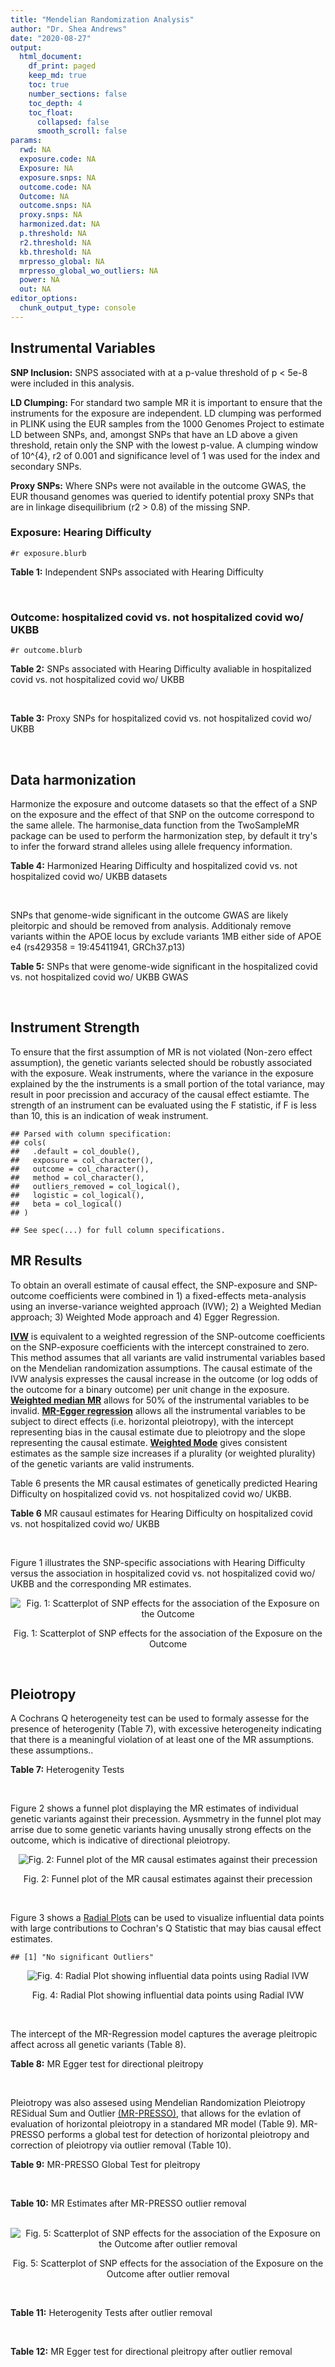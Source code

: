 ```yaml
---
title: "Mendelian Randomization Analysis"
author: "Dr. Shea Andrews"
date: "2020-08-27"
output:
  html_document:
    df_print: paged
    keep_md: true
    toc: true
    number_sections: false
    toc_depth: 4
    toc_float:
      collapsed: false
      smooth_scroll: false
params:
  rwd: NA
  exposure.code: NA
  Exposure: NA
  exposure.snps: NA
  outcome.code: NA
  Outcome: NA
  outcome.snps: NA
  proxy.snps: NA
  harmonized.dat: NA
  p.threshold: NA
  r2.threshold: NA
  kb.threshold: NA
  mrpresso_global: NA
  mrpresso_global_wo_outliers: NA
  power: NA
  out: NA
editor_options:
  chunk_output_type: console
---
```







## Instrumental Variables
**SNP Inclusion:** SNPS associated with at a p-value threshold of p < 5e-8 were included in this analysis.
<br>

**LD Clumping:** For standard two sample MR it is important to ensure that the instruments for the exposure are independent. LD clumping was performed in PLINK using the EUR samples from the 1000 Genomes Project to estimate LD between SNPs, and, amongst SNPs that have an LD above a given threshold, retain only the SNP with the lowest p-value. A clumping window of 10^{4}, r2 of 0.001 and significance level of 1 was used for the index and secondary SNPs.
<br>

**Proxy SNPs:** Where SNPs were not available in the outcome GWAS, the EUR thousand genomes was queried to identify potential proxy SNPs that are in linkage disequilibrium (r2 > 0.8) of the missing SNP.
<br>

### Exposure: Hearing Difficulty
`#r exposure.blurb`
<br>

**Table 1:** Independent SNPs associated with Hearing Difficulty
<div data-pagedtable="false">
  <script data-pagedtable-source type="application/json">
{"columns":[{"label":["SNP"],"name":[1],"type":["chr"],"align":["left"]},{"label":["CHROM"],"name":[2],"type":["dbl"],"align":["right"]},{"label":["POS"],"name":[3],"type":["dbl"],"align":["right"]},{"label":["REF"],"name":[4],"type":["chr"],"align":["left"]},{"label":["ALT"],"name":[5],"type":["chr"],"align":["left"]},{"label":["AF"],"name":[6],"type":["dbl"],"align":["right"]},{"label":["BETA"],"name":[7],"type":["dbl"],"align":["right"]},{"label":["SE"],"name":[8],"type":["dbl"],"align":["right"]},{"label":["Z"],"name":[9],"type":["dbl"],"align":["right"]},{"label":["P"],"name":[10],"type":["dbl"],"align":["right"]},{"label":["N"],"name":[11],"type":["dbl"],"align":["right"]},{"label":["TRAIT"],"name":[12],"type":["chr"],"align":["left"]}],"data":[{"1":"rs12027345","2":"1","3":"46239991","4":"G","5":"A","6":"0.432915","7":"-0.00785785","8":"0.00133184","9":"-5.90000","10":"3.6e-09","11":"250389","12":"Hearing_Difficulty"},{"1":"rs7525101","2":"1","3":"165109131","4":"C","5":"T","6":"0.440725","7":"0.00752096","8":"0.00132707","9":"5.66734","10":"1.5e-08","11":"250389","12":"Hearing_Difficulty"},{"1":"rs10927035","2":"1","3":"243703982","4":"C","5":"T","6":"0.649233","7":"0.00754234","8":"0.00138251","9":"5.45554","10":"4.9e-08","11":"250389","12":"Hearing_Difficulty"},{"1":"rs62188635","2":"2","3":"208082510","4":"C","5":"T","6":"0.545031","7":"-0.00827833","8":"0.00132906","9":"-6.22871","10":"4.7e-10","11":"250389","12":"Hearing_Difficulty"},{"1":"rs13093972","2":"3","3":"114987255","4":"A","5":"G","6":"0.448377","7":"0.00775587","8":"0.00133038","9":"5.82982","10":"5.5e-09","11":"250389","12":"Hearing_Difficulty"},{"1":"rs55853808","2":"3","3":"182053946","4":"A","5":"G","6":"0.162990","7":"0.01187470","8":"0.00180540","9":"6.57732","10":"4.8e-11","11":"250389","12":"Hearing_Difficulty"},{"1":"rs35414371","2":"4","3":"17530692","4":"T","5":"A","6":"0.132722","7":"0.01310280","8":"0.00194526","9":"6.73576","10":"1.6e-11","11":"250389","12":"Hearing_Difficulty"},{"1":"rs10475169","2":"5","3":"2555514","4":"A","5":"C","6":"0.117756","7":"0.01173770","8":"0.00204412","9":"5.74218","10":"9.3e-09","11":"250389","12":"Hearing_Difficulty"},{"1":"rs6453022","2":"5","3":"73076511","4":"C","5":"A","6":"0.500946","7":"0.01262160","8":"0.00132561","9":"9.52135","10":"1.7e-21","11":"250389","12":"Hearing_Difficulty"},{"1":"rs306574","2":"5","3":"94049523","4":"A","5":"G","6":"0.488764","7":"-0.00793561","8":"0.00131904","9":"-6.01620","10":"1.8e-09","11":"250389","12":"Hearing_Difficulty"},{"1":"rs1928176","2":"6","3":"21968899","4":"A","5":"G","6":"0.482818","7":"0.00749378","8":"0.00133347","9":"5.61976","10":"1.9e-08","11":"250389","12":"Hearing_Difficulty"},{"1":"rs13204736","2":"6","3":"32582603","4":"G","5":"A","6":"0.348495","7":"0.01146660","8":"0.00142649","9":"8.03833","10":"9.1e-16","11":"250389","12":"Hearing_Difficulty"},{"1":"rs62646255","2":"6","3":"43262303","4":"T","5":"C","6":"0.391260","7":"-0.01270780","8":"0.00135504","9":"-9.37817","10":"6.7e-21","11":"250389","12":"Hearing_Difficulty"},{"1":"rs217287","2":"6","3":"84407466","4":"C","5":"T","6":"0.440322","7":"0.00784960","8":"0.00133602","9":"5.87536","10":"4.2e-09","11":"250389","12":"Hearing_Difficulty"},{"1":"rs9493627","2":"6","3":"133789728","4":"G","5":"A","6":"0.320275","7":"0.01043660","8":"0.00141112","9":"7.39597","10":"1.4e-13","11":"250389","12":"Hearing_Difficulty"},{"1":"rs2236401","2":"6","3":"158504981","4":"C","5":"T","6":"0.514779","7":"0.00808004","8":"0.00132024","9":"6.12013","10":"9.3e-10","11":"250389","12":"Hearing_Difficulty"},{"1":"rs4947828","2":"7","3":"50805115","4":"T","5":"G","6":"0.769429","7":"0.00955408","8":"0.00156472","9":"6.10594","10":"1.0e-09","11":"250389","12":"Hearing_Difficulty"},{"1":"rs9691831","2":"7","3":"138498348","4":"A","5":"G","6":"0.584558","7":"0.00740690","8":"0.00133806","9":"5.53555","10":"3.1e-08","11":"250389","12":"Hearing_Difficulty"},{"1":"rs3890736","2":"8","3":"21532239","4":"G","5":"A","6":"0.373324","7":"0.00765762","8":"0.00136882","9":"5.59432","10":"2.2e-08","11":"250389","12":"Hearing_Difficulty"},{"1":"rs76837345","2":"8","3":"82668818","4":"A","5":"G","6":"0.069355","7":"0.01460190","8":"0.00259963","9":"5.61691","10":"1.9e-08","11":"250389","12":"Hearing_Difficulty"},{"1":"rs1962104","2":"8","3":"141635329","4":"T","5":"C","6":"0.558034","7":"0.00889466","8":"0.00133827","9":"6.64639","10":"3.0e-11","11":"250389","12":"Hearing_Difficulty"},{"1":"rs4948502","2":"10","3":"63839417","4":"T","5":"C","6":"0.426934","7":"-0.00805794","8":"0.00133835","9":"-6.02080","10":"1.7e-09","11":"250389","12":"Hearing_Difficulty"},{"1":"rs2270550","2":"10","3":"75874192","4":"T","5":"C","6":"0.547333","7":"0.00852536","8":"0.00136055","9":"6.26611","10":"3.7e-10","11":"250389","12":"Hearing_Difficulty"},{"1":"rs11596052","2":"10","3":"80520313","4":"T","5":"C","6":"0.219355","7":"-0.00900108","8":"0.00161979","9":"-5.55694","10":"2.7e-08","11":"250389","12":"Hearing_Difficulty"},{"1":"rs1097215","2":"10","3":"94787804","4":"G","5":"A","6":"0.474064","7":"-0.00798345","8":"0.00132256","9":"-6.03636","10":"1.6e-09","11":"250389","12":"Hearing_Difficulty"},{"1":"rs10901863","2":"10","3":"126812270","4":"C","5":"T","6":"0.268469","7":"0.01207640","8":"0.00153378","9":"7.87362","10":"3.4e-15","11":"250389","12":"Hearing_Difficulty"},{"1":"rs55635402","2":"11","3":"8056913","4":"A","5":"G","6":"0.194930","7":"-0.01052120","8":"0.00166935","9":"-6.30257","10":"2.9e-10","11":"250389","12":"Hearing_Difficulty"},{"1":"rs141403654","2":"11","3":"47715487","4":"A","5":"T","6":"0.015434","7":"0.03134020","8":"0.00568478","9":"5.51300","10":"3.5e-08","11":"250389","12":"Hearing_Difficulty"},{"1":"rs7951935","2":"11","3":"89030399","4":"G","5":"T","6":"0.379826","7":"0.01135240","8":"0.00136208","9":"8.33461","10":"7.8e-17","11":"250389","12":"Hearing_Difficulty"},{"1":"rs67307131","2":"11","3":"118480223","4":"T","5":"C","6":"0.346657","7":"0.00913602","8":"0.00139364","9":"6.55551","10":"5.5e-11","11":"250389","12":"Hearing_Difficulty"},{"1":"rs12552","2":"13","3":"53625781","4":"A","5":"G","6":"0.561874","7":"-0.00728153","8":"0.00133440","9":"-5.45678","10":"4.8e-08","11":"250389","12":"Hearing_Difficulty"},{"1":"rs9517282","2":"13","3":"99059183","4":"C","5":"A","6":"0.548995","7":"-0.00778367","8":"0.00133726","9":"-5.82061","10":"5.9e-09","11":"250389","12":"Hearing_Difficulty"},{"1":"rs1566129","2":"14","3":"52514912","4":"T","5":"C","6":"0.586284","7":"-0.00906457","8":"0.00134065","9":"-6.76132","10":"1.4e-11","11":"250389","12":"Hearing_Difficulty"},{"1":"rs62015206","2":"15","3":"52374075","4":"C","5":"T","6":"0.591962","7":"0.00779412","8":"0.00134988","9":"5.77394","10":"7.7e-09","11":"250389","12":"Hearing_Difficulty"},{"1":"rs62033400","2":"16","3":"53811788","4":"A","5":"G","6":"0.394446","7":"-0.00850581","8":"0.00134974","9":"-6.30181","10":"2.9e-10","11":"250389","12":"Hearing_Difficulty"},{"1":"rs12938775","2":"17","3":"2574821","4":"G","5":"A","6":"0.501932","7":"-0.00745427","8":"0.00132034","9":"-5.64572","10":"1.6e-08","11":"250389","12":"Hearing_Difficulty"},{"1":"rs17671352","2":"17","3":"7127718","4":"T","5":"C","6":"0.619033","7":"-0.00777641","8":"0.00135880","9":"-5.72300","10":"1.0e-08","11":"250389","12":"Hearing_Difficulty"},{"1":"rs4611552","2":"18","3":"52636091","4":"T","5":"C","6":"0.215352","7":"0.00885933","8":"0.00160737","9":"5.51169","10":"3.6e-08","11":"250389","12":"Hearing_Difficulty"},{"1":"rs132929","2":"22","3":"38487002","4":"G","5":"A","6":"0.413979","7":"0.00983905","8":"0.00134066","9":"7.33896","10":"2.2e-13","11":"250389","12":"Hearing_Difficulty"},{"1":"rs36062310","2":"22","3":"50988105","4":"G","5":"A","6":"0.043658","7":"0.03145420","8":"0.00322683","9":"9.74771","10":"1.9e-22","11":"250389","12":"Hearing_Difficulty"}],"options":{"columns":{"min":{},"max":[10]},"rows":{"min":[10],"max":[10]},"pages":{}}}
  </script>
</div>
<br>

### Outcome: hospitalized covid vs. not hospitalized covid wo/ UKBB
`#r outcome.blurb`
<br>

**Table 2:** SNPs associated with Hearing Difficulty avaliable in hospitalized covid vs. not hospitalized covid wo/ UKBB
<div data-pagedtable="false">
  <script data-pagedtable-source type="application/json">
{"columns":[{"label":["SNP"],"name":[1],"type":["chr"],"align":["left"]},{"label":["CHROM"],"name":[2],"type":["dbl"],"align":["right"]},{"label":["POS"],"name":[3],"type":["dbl"],"align":["right"]},{"label":["REF"],"name":[4],"type":["chr"],"align":["left"]},{"label":["ALT"],"name":[5],"type":["chr"],"align":["left"]},{"label":["AF"],"name":[6],"type":["dbl"],"align":["right"]},{"label":["BETA"],"name":[7],"type":["dbl"],"align":["right"]},{"label":["SE"],"name":[8],"type":["dbl"],"align":["right"]},{"label":["Z"],"name":[9],"type":["dbl"],"align":["right"]},{"label":["P"],"name":[10],"type":["dbl"],"align":["right"]},{"label":["N"],"name":[11],"type":["dbl"],"align":["right"]},{"label":["TRAIT"],"name":[12],"type":["chr"],"align":["left"]}],"data":[{"1":"rs7525101","2":"1","3":"165109131","4":"C","5":"T","6":"0.4996360","7":"0.027279","8":"0.15125","9":"0.1803570","10":"0.85690","11":"2","12":"COVID:_hospitalized_vs._not_hospitalized__woUKBB"},{"1":"rs10927035","2":"1","3":"243703982","4":"C","5":"T","6":"0.6367100","7":"0.175100","8":"0.15526","9":"1.1277856","10":"0.25940","11":"2","12":"COVID:_hospitalized_vs._not_hospitalized__woUKBB"},{"1":"rs13093972","2":"3","3":"114987255","4":"A","5":"G","6":"0.4108570","7":"0.351760","8":"0.16149","9":"2.1782154","10":"0.02939","11":"2","12":"COVID:_hospitalized_vs._not_hospitalized__woUKBB"},{"1":"rs55853808","2":"3","3":"182053946","4":"A","5":"G","6":"0.1705880","7":"0.033116","8":"0.22692","9":"0.1459369","10":"0.88400","11":"2","12":"COVID:_hospitalized_vs._not_hospitalized__woUKBB"},{"1":"rs10475169","2":"5","3":"2555514","4":"A","5":"C","6":"0.1267220","7":"-0.267230","8":"0.22063","9":"-1.2112133","10":"0.22580","11":"2","12":"COVID:_hospitalized_vs._not_hospitalized__woUKBB"},{"1":"rs6453022","2":"5","3":"73076511","4":"C","5":"A","6":"0.4778560","7":"0.117830","8":"0.15707","9":"0.7501751","10":"0.45310","11":"2","12":"COVID:_hospitalized_vs._not_hospitalized__woUKBB"},{"1":"rs306574","2":"5","3":"94049523","4":"A","5":"G","6":"0.5050870","7":"0.212230","8":"0.15310","9":"1.3862182","10":"0.16570","11":"2","12":"COVID:_hospitalized_vs._not_hospitalized__woUKBB"},{"1":"rs1928176","2":"6","3":"21968899","4":"A","5":"G","6":"0.4958200","7":"0.025569","8":"0.16460","9":"0.1553402","10":"0.87650","11":"2","12":"COVID:_hospitalized_vs._not_hospitalized__woUKBB"},{"1":"rs217287","2":"6","3":"84407466","4":"C","5":"T","6":"0.4604360","7":"-0.018950","8":"0.15622","9":"-0.1213033","10":"0.90350","11":"2","12":"COVID:_hospitalized_vs._not_hospitalized__woUKBB"},{"1":"rs9493627","2":"6","3":"133789728","4":"G","5":"A","6":"0.2959260","7":"-0.387700","8":"0.16879","9":"-2.2969370","10":"0.02162","11":"2","12":"COVID:_hospitalized_vs._not_hospitalized__woUKBB"},{"1":"rs2236401","2":"6","3":"158504981","4":"C","5":"T","6":"0.5009110","7":"0.224200","8":"0.15885","9":"1.4113944","10":"0.15810","11":"2","12":"COVID:_hospitalized_vs._not_hospitalized__woUKBB"},{"1":"rs9691831","2":"7","3":"138498348","4":"A","5":"G","6":"0.5593970","7":"-0.104520","8":"0.15860","9":"-0.6590164","10":"0.50990","11":"2","12":"COVID:_hospitalized_vs._not_hospitalized__woUKBB"},{"1":"rs3890736","2":"8","3":"21532239","4":"G","5":"A","6":"0.3991260","7":"-0.089188","8":"0.16062","9":"-0.5552733","10":"0.57870","11":"2","12":"COVID:_hospitalized_vs._not_hospitalized__woUKBB"},{"1":"rs76837345","2":"8","3":"82668818","4":"A","5":"G","6":"0.0622279","7":"0.167090","8":"0.35919","9":"0.4651856","10":"0.64180","11":"2","12":"COVID:_hospitalized_vs._not_hospitalized__woUKBB"},{"1":"rs1962104","2":"8","3":"141635329","4":"T","5":"C","6":"0.5390340","7":"-0.145380","8":"0.15436","9":"-0.9418243","10":"0.34630","11":"2","12":"COVID:_hospitalized_vs._not_hospitalized__woUKBB"},{"1":"rs4948502","2":"10","3":"63839417","4":"T","5":"C","6":"0.4102470","7":"0.032602","8":"0.15470","9":"0.2107434","10":"0.83310","11":"2","12":"COVID:_hospitalized_vs._not_hospitalized__woUKBB"},{"1":"rs11596052","2":"10","3":"80520313","4":"T","5":"C","6":"0.2030170","7":"-0.025081","8":"0.20284","9":"-0.1236492","10":"0.90160","11":"2","12":"COVID:_hospitalized_vs._not_hospitalized__woUKBB"},{"1":"rs1097215","2":"10","3":"94787804","4":"G","5":"A","6":"0.4557540","7":"0.136070","8":"0.15523","9":"0.8765703","10":"0.38070","11":"2","12":"COVID:_hospitalized_vs._not_hospitalized__woUKBB"},{"1":"rs10901863","2":"10","3":"126812270","4":"C","5":"T","6":"0.2673950","7":"0.023808","8":"0.17431","9":"0.1365842","10":"0.89140","11":"2","12":"COVID:_hospitalized_vs._not_hospitalized__woUKBB"},{"1":"rs55635402","2":"11","3":"8056913","4":"A","5":"G","6":"0.2189440","7":"-0.176580","8":"0.20767","9":"-0.8502913","10":"0.39520","11":"2","12":"COVID:_hospitalized_vs._not_hospitalized__woUKBB"},{"1":"rs141403654","2":"11","3":"47715487","4":"A","5":"T","6":"0.0187273","7":"-0.865450","8":"0.55303","9":"-1.5649241","10":"0.11760","11":"2","12":"COVID:_hospitalized_vs._not_hospitalized__woUKBB"},{"1":"rs12552","2":"13","3":"53625781","4":"A","5":"G","6":"0.5894220","7":"-0.071355","8":"0.16165","9":"-0.4414166","10":"0.65890","11":"2","12":"COVID:_hospitalized_vs._not_hospitalized__woUKBB"},{"1":"rs9517282","2":"13","3":"99059183","4":"C","5":"A","6":"0.5098150","7":"-0.275860","8":"0.15411","9":"-1.7900201","10":"0.07344","11":"2","12":"COVID:_hospitalized_vs._not_hospitalized__woUKBB"},{"1":"rs1566129","2":"14","3":"52514912","4":"T","5":"C","6":"0.6424680","7":"-0.026292","8":"0.17118","9":"-0.1535927","10":"0.87790","11":"2","12":"COVID:_hospitalized_vs._not_hospitalized__woUKBB"},{"1":"rs62015206","2":"15","3":"52374075","4":"C","5":"T","6":"0.5441540","7":"0.196930","8":"0.15190","9":"1.2964450","10":"0.19480","11":"2","12":"COVID:_hospitalized_vs._not_hospitalized__woUKBB"},{"1":"rs62033400","2":"16","3":"53811788","4":"A","5":"G","6":"0.4346170","7":"-0.082573","8":"0.15399","9":"-0.5362231","10":"0.59180","11":"2","12":"COVID:_hospitalized_vs._not_hospitalized__woUKBB"},{"1":"rs17671352","2":"17","3":"7127718","4":"T","5":"C","6":"0.6500000","7":"0.031714","8":"0.16715","9":"0.1897338","10":"0.84950","11":"2","12":"COVID:_hospitalized_vs._not_hospitalized__woUKBB"},{"1":"rs4611552","2":"18","3":"52636091","4":"T","5":"C","6":"0.2356680","7":"-0.334900","8":"0.20247","9":"-1.6540722","10":"0.09812","11":"2","12":"COVID:_hospitalized_vs._not_hospitalized__woUKBB"},{"1":"rs132929","2":"22","3":"38487002","4":"G","5":"A","6":"0.4360700","7":"-0.105760","8":"0.16627","9":"-0.6360739","10":"0.52470","11":"2","12":"COVID:_hospitalized_vs._not_hospitalized__woUKBB"},{"1":"rs36062310","2":"22","3":"50988105","4":"G","5":"A","6":"0.0345832","7":"0.455030","8":"0.36558","9":"1.2446797","10":"0.21320","11":"2","12":"COVID:_hospitalized_vs._not_hospitalized__woUKBB"},{"1":"rs12027345","2":"NA","3":"NA","4":"NA","5":"NA","6":"NA","7":"NA","8":"NA","9":"NA","10":"NA","11":"NA","12":"NA"},{"1":"rs62188635","2":"NA","3":"NA","4":"NA","5":"NA","6":"NA","7":"NA","8":"NA","9":"NA","10":"NA","11":"NA","12":"NA"},{"1":"rs35414371","2":"NA","3":"NA","4":"NA","5":"NA","6":"NA","7":"NA","8":"NA","9":"NA","10":"NA","11":"NA","12":"NA"},{"1":"rs13204736","2":"NA","3":"NA","4":"NA","5":"NA","6":"NA","7":"NA","8":"NA","9":"NA","10":"NA","11":"NA","12":"NA"},{"1":"rs62646255","2":"NA","3":"NA","4":"NA","5":"NA","6":"NA","7":"NA","8":"NA","9":"NA","10":"NA","11":"NA","12":"NA"},{"1":"rs4947828","2":"NA","3":"NA","4":"NA","5":"NA","6":"NA","7":"NA","8":"NA","9":"NA","10":"NA","11":"NA","12":"NA"},{"1":"rs2270550","2":"NA","3":"NA","4":"NA","5":"NA","6":"NA","7":"NA","8":"NA","9":"NA","10":"NA","11":"NA","12":"NA"},{"1":"rs7951935","2":"NA","3":"NA","4":"NA","5":"NA","6":"NA","7":"NA","8":"NA","9":"NA","10":"NA","11":"NA","12":"NA"},{"1":"rs67307131","2":"NA","3":"NA","4":"NA","5":"NA","6":"NA","7":"NA","8":"NA","9":"NA","10":"NA","11":"NA","12":"NA"},{"1":"rs12938775","2":"NA","3":"NA","4":"NA","5":"NA","6":"NA","7":"NA","8":"NA","9":"NA","10":"NA","11":"NA","12":"NA"}],"options":{"columns":{"min":{},"max":[10]},"rows":{"min":[10],"max":[10]},"pages":{}}}
  </script>
</div>
<br>

**Table 3:** Proxy SNPs for hospitalized covid vs. not hospitalized covid wo/ UKBB
<div data-pagedtable="false">
  <script data-pagedtable-source type="application/json">
{"columns":[{"label":["target_snp"],"name":[1],"type":["chr"],"align":["left"]},{"label":["proxy_snp"],"name":[2],"type":["chr"],"align":["left"]},{"label":["ld.r2"],"name":[3],"type":["dbl"],"align":["right"]},{"label":["Dprime"],"name":[4],"type":["dbl"],"align":["right"]},{"label":["PHASE"],"name":[5],"type":["chr"],"align":["left"]},{"label":["X12"],"name":[6],"type":["lgl"],"align":["right"]},{"label":["CHROM"],"name":[7],"type":["dbl"],"align":["right"]},{"label":["POS"],"name":[8],"type":["dbl"],"align":["right"]},{"label":["REF.proxy"],"name":[9],"type":["chr"],"align":["left"]},{"label":["ALT.proxy"],"name":[10],"type":["chr"],"align":["left"]},{"label":["AF"],"name":[11],"type":["dbl"],"align":["right"]},{"label":["BETA"],"name":[12],"type":["dbl"],"align":["right"]},{"label":["SE"],"name":[13],"type":["dbl"],"align":["right"]},{"label":["Z"],"name":[14],"type":["dbl"],"align":["right"]},{"label":["P"],"name":[15],"type":["dbl"],"align":["right"]},{"label":["N"],"name":[16],"type":["dbl"],"align":["right"]},{"label":["TRAIT"],"name":[17],"type":["chr"],"align":["left"]},{"label":["ref"],"name":[18],"type":["chr"],"align":["left"]},{"label":["ref.proxy"],"name":[19],"type":["chr"],"align":["left"]},{"label":["alt"],"name":[20],"type":["chr"],"align":["left"]},{"label":["alt.proxy"],"name":[21],"type":["chr"],"align":["left"]},{"label":["ALT"],"name":[22],"type":["chr"],"align":["left"]},{"label":["REF"],"name":[23],"type":["chr"],"align":["left"]},{"label":["proxy.outcome"],"name":[24],"type":["lgl"],"align":["right"]}],"data":[{"1":"rs12027345","2":"rs4660885","3":"0.991994","4":"1.000000","5":"AA/GG","6":"NA","7":"1","8":"46243756","9":"G","10":"A","11":"0.448313","12":"0.084969","13":"0.15779","14":"0.5384942","15":"0.59020","16":"2","17":"COVID:_hospitalized_vs._not_hospitalized__woUKBB","18":"A","19":"A","20":"G","21":"G","22":"A","23":"G","24":"TRUE"},{"1":"rs62188635","2":"rs1076492","3":"0.887999","4":"0.987012","5":"CC/TT","6":"NA","7":"2","8":"208081780","9":"C","10":"T","11":"0.551849","12":"-0.036471","13":"0.15157","14":"-0.2406215","15":"0.80990","16":"2","17":"COVID:_hospitalized_vs._not_hospitalized__woUKBB","18":"C","19":"C","20":"T","21":"T","22":"T","23":"C","24":"TRUE"},{"1":"rs35414371","2":"rs36027619","3":"0.991507","4":"1.000000","5":"AT/TC","6":"NA","7":"4","8":"17525356","9":"C","10":"T","11":"0.141129","12":"0.055414","13":"0.24000","14":"0.2308917","15":"0.81740","16":"2","17":"COVID:_hospitalized_vs._not_hospitalized__woUKBB","18":"A","19":"T","20":"T","21":"C","22":"A","23":"T","24":"TRUE"},{"1":"rs13204736","2":"rs34656207","3":"0.957609","4":"0.994489","5":"AT/GC","6":"NA","7":"6","8":"32582601","9":"C","10":"T","11":"0.334673","12":"-0.057877","13":"0.16526","14":"-0.3502178","15":"0.72620","16":"2","17":"COVID:_hospitalized_vs._not_hospitalized__woUKBB","18":"A","19":"T","20":"G","21":"C","22":"A","23":"G","24":"TRUE"},{"1":"rs62646255","2":"rs62415385","3":"0.975788","4":"0.995882","5":"CT/TA","6":"NA","7":"6","8":"43262458","9":"A","10":"T","11":"0.406537","12":"-0.109650","13":"0.16536","14":"-0.6630987","15":"0.50720","16":"2","17":"COVID:_hospitalized_vs._not_hospitalized__woUKBB","18":"C","19":"T","20":"T","21":"A","22":"C","23":"T","24":"TRUE"},{"1":"rs4947828","2":"rs6968827","3":"1.000000","4":"1.000000","5":"TA/GG","6":"NA","7":"7","8":"50802434","9":"A","10":"G","11":"0.769594","12":"-0.038906","13":"0.17543","14":"-0.2217751","15":"0.82450","16":"2","17":"COVID:_hospitalized_vs._not_hospitalized__woUKBB","18":"T","19":"A","20":"G","21":"G","22":"G","23":"T","24":"TRUE"},{"1":"rs2270550","2":"rs2131957","3":"0.856412","4":"0.982009","5":"TC/CA","6":"NA","7":"10","8":"75866929","9":"C","10":"A","11":"0.570389","12":"-0.277810","13":"0.16246","14":"-1.7100209","15":"0.08727","16":"2","17":"COVID:_hospitalized_vs._not_hospitalized__woUKBB","18":"T","19":"C","20":"C","21":"A","22":"C","23":"T","24":"TRUE"},{"1":"rs7951935","2":"rs1806319","3":"0.995659","4":"1.000000","5":"TC/GT","6":"NA","7":"11","8":"89037936","9":"T","10":"C","11":"0.356234","12":"0.055988","13":"0.15934","14":"0.3513744","15":"0.72530","16":"2","17":"COVID:_hospitalized_vs._not_hospitalized__woUKBB","18":"T","19":"C","20":"G","21":"T","22":"T","23":"G","24":"TRUE"},{"1":"rs67307131","2":"rs12225399","3":"0.991321","4":"1.000000","5":"CC/TG","6":"NA","7":"11","8":"118480285","9":"G","10":"C","11":"0.285084","12":"0.099668","13":"0.16372","14":"0.6087711","15":"0.54270","16":"2","17":"COVID:_hospitalized_vs._not_hospitalized__woUKBB","18":"C","19":"C","20":"T","21":"G","22":"C","23":"T","24":"TRUE"},{"1":"rs12938775","2":"NA","3":"NA","4":"NA","5":"NA","6":"NA","7":"NA","8":"NA","9":"NA","10":"NA","11":"NA","12":"NA","13":"NA","14":"NA","15":"NA","16":"NA","17":"NA","18":"NA","19":"NA","20":"NA","21":"NA","22":"NA","23":"NA","24":"NA"}],"options":{"columns":{"min":{},"max":[10]},"rows":{"min":[10],"max":[10]},"pages":{}}}
  </script>
</div>
<br>

## Data harmonization
Harmonize the exposure and outcome datasets so that the effect of a SNP on the exposure and the effect of that SNP on the outcome correspond to the same allele. The harmonise_data function from the TwoSampleMR package can be used to perform the harmonization step, by default it try's to infer the forward strand alleles using allele frequency information.
<br>

**Table 4:** Harmonized Hearing Difficulty and hospitalized covid vs. not hospitalized covid wo/ UKBB datasets
<div data-pagedtable="false">
  <script data-pagedtable-source type="application/json">
{"columns":[{"label":["SNP"],"name":[1],"type":["chr"],"align":["left"]},{"label":["effect_allele.exposure"],"name":[2],"type":["chr"],"align":["left"]},{"label":["other_allele.exposure"],"name":[3],"type":["chr"],"align":["left"]},{"label":["effect_allele.outcome"],"name":[4],"type":["chr"],"align":["left"]},{"label":["other_allele.outcome"],"name":[5],"type":["chr"],"align":["left"]},{"label":["beta.exposure"],"name":[6],"type":["dbl"],"align":["right"]},{"label":["beta.outcome"],"name":[7],"type":["dbl"],"align":["right"]},{"label":["eaf.exposure"],"name":[8],"type":["dbl"],"align":["right"]},{"label":["eaf.outcome"],"name":[9],"type":["dbl"],"align":["right"]},{"label":["remove"],"name":[10],"type":["lgl"],"align":["right"]},{"label":["palindromic"],"name":[11],"type":["lgl"],"align":["right"]},{"label":["ambiguous"],"name":[12],"type":["lgl"],"align":["right"]},{"label":["id.outcome"],"name":[13],"type":["chr"],"align":["left"]},{"label":["chr.outcome"],"name":[14],"type":["dbl"],"align":["right"]},{"label":["pos.outcome"],"name":[15],"type":["dbl"],"align":["right"]},{"label":["se.outcome"],"name":[16],"type":["dbl"],"align":["right"]},{"label":["z.outcome"],"name":[17],"type":["dbl"],"align":["right"]},{"label":["pval.outcome"],"name":[18],"type":["dbl"],"align":["right"]},{"label":["samplesize.outcome"],"name":[19],"type":["dbl"],"align":["right"]},{"label":["outcome"],"name":[20],"type":["chr"],"align":["left"]},{"label":["mr_keep.outcome"],"name":[21],"type":["lgl"],"align":["right"]},{"label":["pval_origin.outcome"],"name":[22],"type":["chr"],"align":["left"]},{"label":["chr.exposure"],"name":[23],"type":["dbl"],"align":["right"]},{"label":["pos.exposure"],"name":[24],"type":["dbl"],"align":["right"]},{"label":["se.exposure"],"name":[25],"type":["dbl"],"align":["right"]},{"label":["z.exposure"],"name":[26],"type":["dbl"],"align":["right"]},{"label":["pval.exposure"],"name":[27],"type":["dbl"],"align":["right"]},{"label":["samplesize.exposure"],"name":[28],"type":["dbl"],"align":["right"]},{"label":["exposure"],"name":[29],"type":["chr"],"align":["left"]},{"label":["mr_keep.exposure"],"name":[30],"type":["lgl"],"align":["right"]},{"label":["pval_origin.exposure"],"name":[31],"type":["chr"],"align":["left"]},{"label":["id.exposure"],"name":[32],"type":["chr"],"align":["left"]},{"label":["action"],"name":[33],"type":["dbl"],"align":["right"]},{"label":["mr_keep"],"name":[34],"type":["lgl"],"align":["right"]},{"label":["pt"],"name":[35],"type":["dbl"],"align":["right"]},{"label":["pleitropy_keep"],"name":[36],"type":["lgl"],"align":["right"]},{"label":["mrpresso_RSSobs"],"name":[37],"type":["lgl"],"align":["right"]},{"label":["mrpresso_pval"],"name":[38],"type":["lgl"],"align":["right"]},{"label":["mrpresso_keep"],"name":[39],"type":["lgl"],"align":["right"]}],"data":[{"1":"rs10475169","2":"C","3":"A","4":"C","5":"A","6":"0.01173770","7":"-0.267230","8":"0.117756","9":"0.1267220","10":"FALSE","11":"FALSE","12":"FALSE","13":"uBqyjf","14":"5","15":"2555514","16":"0.22063","17":"-1.2112133","18":"0.22580","19":"2","20":"covidhgi2020anaB1v2woUKBB","21":"TRUE","22":"reported","23":"5","24":"2555514","25":"0.00204412","26":"5.74218","27":"9.3e-09","28":"250389","29":"Wells2019hdiff","30":"TRUE","31":"reported","32":"F9oDAQ","33":"2","34":"TRUE","35":"5e-08","36":"TRUE","37":"NA","38":"NA","39":"TRUE"},{"1":"rs10901863","2":"T","3":"C","4":"T","5":"C","6":"0.01207640","7":"0.023808","8":"0.268469","9":"0.2673950","10":"FALSE","11":"FALSE","12":"FALSE","13":"uBqyjf","14":"10","15":"126812270","16":"0.17431","17":"0.1365842","18":"0.89140","19":"2","20":"covidhgi2020anaB1v2woUKBB","21":"TRUE","22":"reported","23":"10","24":"126812270","25":"0.00153378","26":"7.87362","27":"3.4e-15","28":"250389","29":"Wells2019hdiff","30":"TRUE","31":"reported","32":"F9oDAQ","33":"2","34":"TRUE","35":"5e-08","36":"TRUE","37":"NA","38":"NA","39":"TRUE"},{"1":"rs10927035","2":"T","3":"C","4":"T","5":"C","6":"0.00754234","7":"0.175100","8":"0.649233","9":"0.6367100","10":"FALSE","11":"FALSE","12":"FALSE","13":"uBqyjf","14":"1","15":"243703982","16":"0.15526","17":"1.1277856","18":"0.25940","19":"2","20":"covidhgi2020anaB1v2woUKBB","21":"TRUE","22":"reported","23":"1","24":"243703982","25":"0.00138251","26":"5.45554","27":"4.9e-08","28":"250389","29":"Wells2019hdiff","30":"TRUE","31":"reported","32":"F9oDAQ","33":"2","34":"TRUE","35":"5e-08","36":"TRUE","37":"NA","38":"NA","39":"TRUE"},{"1":"rs1097215","2":"A","3":"G","4":"A","5":"G","6":"-0.00798345","7":"0.136070","8":"0.474064","9":"0.4557540","10":"FALSE","11":"FALSE","12":"FALSE","13":"uBqyjf","14":"10","15":"94787804","16":"0.15523","17":"0.8765703","18":"0.38070","19":"2","20":"covidhgi2020anaB1v2woUKBB","21":"TRUE","22":"reported","23":"10","24":"94787804","25":"0.00132256","26":"-6.03636","27":"1.6e-09","28":"250389","29":"Wells2019hdiff","30":"TRUE","31":"reported","32":"F9oDAQ","33":"2","34":"TRUE","35":"5e-08","36":"TRUE","37":"NA","38":"NA","39":"TRUE"},{"1":"rs11596052","2":"C","3":"T","4":"C","5":"T","6":"-0.00900108","7":"-0.025081","8":"0.219355","9":"0.2030170","10":"FALSE","11":"FALSE","12":"FALSE","13":"uBqyjf","14":"10","15":"80520313","16":"0.20284","17":"-0.1236492","18":"0.90160","19":"2","20":"covidhgi2020anaB1v2woUKBB","21":"TRUE","22":"reported","23":"10","24":"80520313","25":"0.00161979","26":"-5.55694","27":"2.7e-08","28":"250389","29":"Wells2019hdiff","30":"TRUE","31":"reported","32":"F9oDAQ","33":"2","34":"TRUE","35":"5e-08","36":"TRUE","37":"NA","38":"NA","39":"TRUE"},{"1":"rs12027345","2":"A","3":"G","4":"A","5":"G","6":"-0.00785785","7":"0.084969","8":"0.432915","9":"0.4483130","10":"FALSE","11":"FALSE","12":"FALSE","13":"uBqyjf","14":"1","15":"46243756","16":"0.15779","17":"0.5384942","18":"0.59020","19":"2","20":"covidhgi2020anaB1v2woUKBB","21":"TRUE","22":"reported","23":"1","24":"46239991","25":"0.00133184","26":"-5.90000","27":"3.6e-09","28":"250389","29":"Wells2019hdiff","30":"TRUE","31":"reported","32":"F9oDAQ","33":"2","34":"TRUE","35":"5e-08","36":"TRUE","37":"NA","38":"NA","39":"TRUE"},{"1":"rs12552","2":"G","3":"A","4":"G","5":"A","6":"-0.00728153","7":"-0.071355","8":"0.561874","9":"0.5894220","10":"FALSE","11":"FALSE","12":"FALSE","13":"uBqyjf","14":"13","15":"53625781","16":"0.16165","17":"-0.4414166","18":"0.65890","19":"2","20":"covidhgi2020anaB1v2woUKBB","21":"TRUE","22":"reported","23":"13","24":"53625781","25":"0.00133440","26":"-5.45678","27":"4.8e-08","28":"250389","29":"Wells2019hdiff","30":"TRUE","31":"reported","32":"F9oDAQ","33":"2","34":"TRUE","35":"5e-08","36":"TRUE","37":"NA","38":"NA","39":"TRUE"},{"1":"rs13093972","2":"G","3":"A","4":"G","5":"A","6":"0.00775587","7":"0.351760","8":"0.448377","9":"0.4108570","10":"FALSE","11":"FALSE","12":"FALSE","13":"uBqyjf","14":"3","15":"114987255","16":"0.16149","17":"2.1782154","18":"0.02939","19":"2","20":"covidhgi2020anaB1v2woUKBB","21":"TRUE","22":"reported","23":"3","24":"114987255","25":"0.00133038","26":"5.82982","27":"5.5e-09","28":"250389","29":"Wells2019hdiff","30":"TRUE","31":"reported","32":"F9oDAQ","33":"2","34":"TRUE","35":"5e-08","36":"TRUE","37":"NA","38":"NA","39":"TRUE"},{"1":"rs13204736","2":"A","3":"G","4":"A","5":"G","6":"0.01146660","7":"-0.057877","8":"0.348495","9":"0.3346730","10":"FALSE","11":"FALSE","12":"FALSE","13":"uBqyjf","14":"6","15":"32582601","16":"0.16526","17":"-0.3502178","18":"0.72620","19":"2","20":"covidhgi2020anaB1v2woUKBB","21":"TRUE","22":"reported","23":"6","24":"32582603","25":"0.00142649","26":"8.03833","27":"9.1e-16","28":"250389","29":"Wells2019hdiff","30":"TRUE","31":"reported","32":"F9oDAQ","33":"2","34":"TRUE","35":"5e-08","36":"TRUE","37":"NA","38":"NA","39":"TRUE"},{"1":"rs132929","2":"A","3":"G","4":"A","5":"G","6":"0.00983905","7":"-0.105760","8":"0.413979","9":"0.4360700","10":"FALSE","11":"FALSE","12":"FALSE","13":"uBqyjf","14":"22","15":"38487002","16":"0.16627","17":"-0.6360739","18":"0.52470","19":"2","20":"covidhgi2020anaB1v2woUKBB","21":"TRUE","22":"reported","23":"22","24":"38487002","25":"0.00134066","26":"7.33896","27":"2.2e-13","28":"250389","29":"Wells2019hdiff","30":"TRUE","31":"reported","32":"F9oDAQ","33":"2","34":"TRUE","35":"5e-08","36":"TRUE","37":"NA","38":"NA","39":"TRUE"},{"1":"rs141403654","2":"T","3":"A","4":"T","5":"A","6":"0.03134020","7":"-0.865450","8":"0.015434","9":"0.0187273","10":"FALSE","11":"TRUE","12":"FALSE","13":"uBqyjf","14":"11","15":"47715487","16":"0.55303","17":"-1.5649241","18":"0.11760","19":"2","20":"covidhgi2020anaB1v2woUKBB","21":"TRUE","22":"reported","23":"11","24":"47715487","25":"0.00568478","26":"5.51300","27":"3.5e-08","28":"250389","29":"Wells2019hdiff","30":"TRUE","31":"reported","32":"F9oDAQ","33":"2","34":"TRUE","35":"5e-08","36":"TRUE","37":"NA","38":"NA","39":"TRUE"},{"1":"rs1566129","2":"C","3":"T","4":"C","5":"T","6":"-0.00906457","7":"-0.026292","8":"0.586284","9":"0.6424680","10":"FALSE","11":"FALSE","12":"FALSE","13":"uBqyjf","14":"14","15":"52514912","16":"0.17118","17":"-0.1535927","18":"0.87790","19":"2","20":"covidhgi2020anaB1v2woUKBB","21":"TRUE","22":"reported","23":"14","24":"52514912","25":"0.00134065","26":"-6.76132","27":"1.4e-11","28":"250389","29":"Wells2019hdiff","30":"TRUE","31":"reported","32":"F9oDAQ","33":"2","34":"TRUE","35":"5e-08","36":"TRUE","37":"NA","38":"NA","39":"TRUE"},{"1":"rs17671352","2":"C","3":"T","4":"C","5":"T","6":"-0.00777641","7":"0.031714","8":"0.619033","9":"0.6500000","10":"FALSE","11":"FALSE","12":"FALSE","13":"uBqyjf","14":"17","15":"7127718","16":"0.16715","17":"0.1897338","18":"0.84950","19":"2","20":"covidhgi2020anaB1v2woUKBB","21":"TRUE","22":"reported","23":"17","24":"7127718","25":"0.00135880","26":"-5.72300","27":"1.0e-08","28":"250389","29":"Wells2019hdiff","30":"TRUE","31":"reported","32":"F9oDAQ","33":"2","34":"TRUE","35":"5e-08","36":"TRUE","37":"NA","38":"NA","39":"TRUE"},{"1":"rs1928176","2":"G","3":"A","4":"G","5":"A","6":"0.00749378","7":"0.025569","8":"0.482818","9":"0.4958200","10":"FALSE","11":"FALSE","12":"FALSE","13":"uBqyjf","14":"6","15":"21968899","16":"0.16460","17":"0.1553402","18":"0.87650","19":"2","20":"covidhgi2020anaB1v2woUKBB","21":"TRUE","22":"reported","23":"6","24":"21968899","25":"0.00133347","26":"5.61976","27":"1.9e-08","28":"250389","29":"Wells2019hdiff","30":"TRUE","31":"reported","32":"F9oDAQ","33":"2","34":"TRUE","35":"5e-08","36":"TRUE","37":"NA","38":"NA","39":"TRUE"},{"1":"rs1962104","2":"C","3":"T","4":"C","5":"T","6":"0.00889466","7":"-0.145380","8":"0.558034","9":"0.5390340","10":"FALSE","11":"FALSE","12":"FALSE","13":"uBqyjf","14":"8","15":"141635329","16":"0.15436","17":"-0.9418243","18":"0.34630","19":"2","20":"covidhgi2020anaB1v2woUKBB","21":"TRUE","22":"reported","23":"8","24":"141635329","25":"0.00133827","26":"6.64639","27":"3.0e-11","28":"250389","29":"Wells2019hdiff","30":"TRUE","31":"reported","32":"F9oDAQ","33":"2","34":"TRUE","35":"5e-08","36":"TRUE","37":"NA","38":"NA","39":"TRUE"},{"1":"rs217287","2":"T","3":"C","4":"T","5":"C","6":"0.00784960","7":"-0.018950","8":"0.440322","9":"0.4604360","10":"FALSE","11":"FALSE","12":"FALSE","13":"uBqyjf","14":"6","15":"84407466","16":"0.15622","17":"-0.1213033","18":"0.90350","19":"2","20":"covidhgi2020anaB1v2woUKBB","21":"TRUE","22":"reported","23":"6","24":"84407466","25":"0.00133602","26":"5.87536","27":"4.2e-09","28":"250389","29":"Wells2019hdiff","30":"TRUE","31":"reported","32":"F9oDAQ","33":"2","34":"TRUE","35":"5e-08","36":"TRUE","37":"NA","38":"NA","39":"TRUE"},{"1":"rs2236401","2":"T","3":"C","4":"T","5":"C","6":"0.00808004","7":"0.224200","8":"0.514779","9":"0.5009110","10":"FALSE","11":"FALSE","12":"FALSE","13":"uBqyjf","14":"6","15":"158504981","16":"0.15885","17":"1.4113944","18":"0.15810","19":"2","20":"covidhgi2020anaB1v2woUKBB","21":"TRUE","22":"reported","23":"6","24":"158504981","25":"0.00132024","26":"6.12013","27":"9.3e-10","28":"250389","29":"Wells2019hdiff","30":"TRUE","31":"reported","32":"F9oDAQ","33":"2","34":"TRUE","35":"5e-08","36":"TRUE","37":"NA","38":"NA","39":"TRUE"},{"1":"rs2270550","2":"C","3":"T","4":"C","5":"T","6":"0.00852536","7":"-0.277810","8":"0.547333","9":"0.5703890","10":"FALSE","11":"FALSE","12":"FALSE","13":"uBqyjf","14":"10","15":"75866929","16":"0.16246","17":"-1.7100209","18":"0.08727","19":"2","20":"covidhgi2020anaB1v2woUKBB","21":"TRUE","22":"reported","23":"10","24":"75874192","25":"0.00136055","26":"6.26611","27":"3.7e-10","28":"250389","29":"Wells2019hdiff","30":"TRUE","31":"reported","32":"F9oDAQ","33":"2","34":"TRUE","35":"5e-08","36":"TRUE","37":"NA","38":"NA","39":"TRUE"},{"1":"rs306574","2":"G","3":"A","4":"G","5":"A","6":"-0.00793561","7":"0.212230","8":"0.488764","9":"0.5050870","10":"FALSE","11":"FALSE","12":"FALSE","13":"uBqyjf","14":"5","15":"94049523","16":"0.15310","17":"1.3862182","18":"0.16570","19":"2","20":"covidhgi2020anaB1v2woUKBB","21":"TRUE","22":"reported","23":"5","24":"94049523","25":"0.00131904","26":"-6.01620","27":"1.8e-09","28":"250389","29":"Wells2019hdiff","30":"TRUE","31":"reported","32":"F9oDAQ","33":"2","34":"TRUE","35":"5e-08","36":"TRUE","37":"NA","38":"NA","39":"TRUE"},{"1":"rs35414371","2":"A","3":"T","4":"A","5":"T","6":"0.01310280","7":"0.055414","8":"0.132722","9":"0.1411290","10":"FALSE","11":"TRUE","12":"FALSE","13":"uBqyjf","14":"4","15":"17525356","16":"0.24000","17":"0.2308917","18":"0.81740","19":"2","20":"covidhgi2020anaB1v2woUKBB","21":"TRUE","22":"reported","23":"4","24":"17530692","25":"0.00194526","26":"6.73576","27":"1.6e-11","28":"250389","29":"Wells2019hdiff","30":"TRUE","31":"reported","32":"F9oDAQ","33":"2","34":"TRUE","35":"5e-08","36":"TRUE","37":"NA","38":"NA","39":"TRUE"},{"1":"rs36062310","2":"A","3":"G","4":"A","5":"G","6":"0.03145420","7":"0.455030","8":"0.043658","9":"0.0345832","10":"FALSE","11":"FALSE","12":"FALSE","13":"uBqyjf","14":"22","15":"50988105","16":"0.36558","17":"1.2446797","18":"0.21320","19":"2","20":"covidhgi2020anaB1v2woUKBB","21":"TRUE","22":"reported","23":"22","24":"50988105","25":"0.00322683","26":"9.74771","27":"1.9e-22","28":"250389","29":"Wells2019hdiff","30":"TRUE","31":"reported","32":"F9oDAQ","33":"2","34":"TRUE","35":"5e-08","36":"TRUE","37":"NA","38":"NA","39":"TRUE"},{"1":"rs3890736","2":"A","3":"G","4":"A","5":"G","6":"0.00765762","7":"-0.089188","8":"0.373324","9":"0.3991260","10":"FALSE","11":"FALSE","12":"FALSE","13":"uBqyjf","14":"8","15":"21532239","16":"0.16062","17":"-0.5552733","18":"0.57870","19":"2","20":"covidhgi2020anaB1v2woUKBB","21":"TRUE","22":"reported","23":"8","24":"21532239","25":"0.00136882","26":"5.59432","27":"2.2e-08","28":"250389","29":"Wells2019hdiff","30":"TRUE","31":"reported","32":"F9oDAQ","33":"2","34":"TRUE","35":"5e-08","36":"TRUE","37":"NA","38":"NA","39":"TRUE"},{"1":"rs4611552","2":"C","3":"T","4":"C","5":"T","6":"0.00885933","7":"-0.334900","8":"0.215352","9":"0.2356680","10":"FALSE","11":"FALSE","12":"FALSE","13":"uBqyjf","14":"18","15":"52636091","16":"0.20247","17":"-1.6540722","18":"0.09812","19":"2","20":"covidhgi2020anaB1v2woUKBB","21":"TRUE","22":"reported","23":"18","24":"52636091","25":"0.00160737","26":"5.51169","27":"3.6e-08","28":"250389","29":"Wells2019hdiff","30":"TRUE","31":"reported","32":"F9oDAQ","33":"2","34":"TRUE","35":"5e-08","36":"TRUE","37":"NA","38":"NA","39":"TRUE"},{"1":"rs4947828","2":"G","3":"T","4":"G","5":"T","6":"0.00955408","7":"-0.038906","8":"0.769429","9":"0.7695940","10":"FALSE","11":"FALSE","12":"FALSE","13":"uBqyjf","14":"7","15":"50802434","16":"0.17543","17":"-0.2217751","18":"0.82450","19":"2","20":"covidhgi2020anaB1v2woUKBB","21":"TRUE","22":"reported","23":"7","24":"50805115","25":"0.00156472","26":"6.10594","27":"1.0e-09","28":"250389","29":"Wells2019hdiff","30":"TRUE","31":"reported","32":"F9oDAQ","33":"2","34":"TRUE","35":"5e-08","36":"TRUE","37":"NA","38":"NA","39":"TRUE"},{"1":"rs4948502","2":"C","3":"T","4":"C","5":"T","6":"-0.00805794","7":"0.032602","8":"0.426934","9":"0.4102470","10":"FALSE","11":"FALSE","12":"FALSE","13":"uBqyjf","14":"10","15":"63839417","16":"0.15470","17":"0.2107434","18":"0.83310","19":"2","20":"covidhgi2020anaB1v2woUKBB","21":"TRUE","22":"reported","23":"10","24":"63839417","25":"0.00133835","26":"-6.02080","27":"1.7e-09","28":"250389","29":"Wells2019hdiff","30":"TRUE","31":"reported","32":"F9oDAQ","33":"2","34":"TRUE","35":"5e-08","36":"TRUE","37":"NA","38":"NA","39":"TRUE"},{"1":"rs55635402","2":"G","3":"A","4":"G","5":"A","6":"-0.01052120","7":"-0.176580","8":"0.194930","9":"0.2189440","10":"FALSE","11":"FALSE","12":"FALSE","13":"uBqyjf","14":"11","15":"8056913","16":"0.20767","17":"-0.8502913","18":"0.39520","19":"2","20":"covidhgi2020anaB1v2woUKBB","21":"TRUE","22":"reported","23":"11","24":"8056913","25":"0.00166935","26":"-6.30257","27":"2.9e-10","28":"250389","29":"Wells2019hdiff","30":"TRUE","31":"reported","32":"F9oDAQ","33":"2","34":"TRUE","35":"5e-08","36":"TRUE","37":"NA","38":"NA","39":"TRUE"},{"1":"rs55853808","2":"G","3":"A","4":"G","5":"A","6":"0.01187470","7":"0.033116","8":"0.162990","9":"0.1705880","10":"FALSE","11":"FALSE","12":"FALSE","13":"uBqyjf","14":"3","15":"182053946","16":"0.22692","17":"0.1459369","18":"0.88400","19":"2","20":"covidhgi2020anaB1v2woUKBB","21":"TRUE","22":"reported","23":"3","24":"182053946","25":"0.00180540","26":"6.57732","27":"4.8e-11","28":"250389","29":"Wells2019hdiff","30":"TRUE","31":"reported","32":"F9oDAQ","33":"2","34":"TRUE","35":"5e-08","36":"TRUE","37":"NA","38":"NA","39":"TRUE"},{"1":"rs62015206","2":"T","3":"C","4":"T","5":"C","6":"0.00779412","7":"0.196930","8":"0.591962","9":"0.5441540","10":"FALSE","11":"FALSE","12":"FALSE","13":"uBqyjf","14":"15","15":"52374075","16":"0.15190","17":"1.2964450","18":"0.19480","19":"2","20":"covidhgi2020anaB1v2woUKBB","21":"TRUE","22":"reported","23":"15","24":"52374075","25":"0.00134988","26":"5.77394","27":"7.7e-09","28":"250389","29":"Wells2019hdiff","30":"TRUE","31":"reported","32":"F9oDAQ","33":"2","34":"TRUE","35":"5e-08","36":"TRUE","37":"NA","38":"NA","39":"TRUE"},{"1":"rs62033400","2":"G","3":"A","4":"G","5":"A","6":"-0.00850581","7":"-0.082573","8":"0.394446","9":"0.4346170","10":"FALSE","11":"FALSE","12":"FALSE","13":"uBqyjf","14":"16","15":"53811788","16":"0.15399","17":"-0.5362231","18":"0.59180","19":"2","20":"covidhgi2020anaB1v2woUKBB","21":"TRUE","22":"reported","23":"16","24":"53811788","25":"0.00134974","26":"-6.30181","27":"2.9e-10","28":"250389","29":"Wells2019hdiff","30":"TRUE","31":"reported","32":"F9oDAQ","33":"2","34":"TRUE","35":"5e-08","36":"TRUE","37":"NA","38":"NA","39":"TRUE"},{"1":"rs62188635","2":"T","3":"C","4":"T","5":"C","6":"-0.00827833","7":"-0.036471","8":"0.545031","9":"0.5518490","10":"FALSE","11":"FALSE","12":"FALSE","13":"uBqyjf","14":"2","15":"208081780","16":"0.15157","17":"-0.2406215","18":"0.80990","19":"2","20":"covidhgi2020anaB1v2woUKBB","21":"TRUE","22":"reported","23":"2","24":"208082510","25":"0.00132906","26":"-6.22871","27":"4.7e-10","28":"250389","29":"Wells2019hdiff","30":"TRUE","31":"reported","32":"F9oDAQ","33":"2","34":"TRUE","35":"5e-08","36":"TRUE","37":"NA","38":"NA","39":"TRUE"},{"1":"rs62646255","2":"C","3":"T","4":"C","5":"T","6":"-0.01270780","7":"-0.109650","8":"0.391260","9":"0.4065370","10":"FALSE","11":"FALSE","12":"FALSE","13":"uBqyjf","14":"6","15":"43262458","16":"0.16536","17":"-0.6630987","18":"0.50720","19":"2","20":"covidhgi2020anaB1v2woUKBB","21":"TRUE","22":"reported","23":"6","24":"43262303","25":"0.00135504","26":"-9.37817","27":"6.7e-21","28":"250389","29":"Wells2019hdiff","30":"TRUE","31":"reported","32":"F9oDAQ","33":"2","34":"TRUE","35":"5e-08","36":"TRUE","37":"NA","38":"NA","39":"TRUE"},{"1":"rs6453022","2":"A","3":"C","4":"A","5":"C","6":"0.01262160","7":"0.117830","8":"0.500946","9":"0.4778560","10":"FALSE","11":"FALSE","12":"FALSE","13":"uBqyjf","14":"5","15":"73076511","16":"0.15707","17":"0.7501751","18":"0.45310","19":"2","20":"covidhgi2020anaB1v2woUKBB","21":"TRUE","22":"reported","23":"5","24":"73076511","25":"0.00132561","26":"9.52135","27":"1.7e-21","28":"250389","29":"Wells2019hdiff","30":"TRUE","31":"reported","32":"F9oDAQ","33":"2","34":"TRUE","35":"5e-08","36":"TRUE","37":"NA","38":"NA","39":"TRUE"},{"1":"rs67307131","2":"C","3":"T","4":"C","5":"T","6":"0.00913602","7":"0.099668","8":"0.346657","9":"0.2850840","10":"FALSE","11":"FALSE","12":"FALSE","13":"uBqyjf","14":"11","15":"118480285","16":"0.16372","17":"0.6087711","18":"0.54270","19":"2","20":"covidhgi2020anaB1v2woUKBB","21":"TRUE","22":"reported","23":"11","24":"118480223","25":"0.00139364","26":"6.55551","27":"5.5e-11","28":"250389","29":"Wells2019hdiff","30":"TRUE","31":"reported","32":"F9oDAQ","33":"2","34":"TRUE","35":"5e-08","36":"TRUE","37":"NA","38":"NA","39":"TRUE"},{"1":"rs7525101","2":"T","3":"C","4":"T","5":"C","6":"0.00752096","7":"0.027279","8":"0.440725","9":"0.4996360","10":"FALSE","11":"FALSE","12":"FALSE","13":"uBqyjf","14":"1","15":"165109131","16":"0.15125","17":"0.1803570","18":"0.85690","19":"2","20":"covidhgi2020anaB1v2woUKBB","21":"TRUE","22":"reported","23":"1","24":"165109131","25":"0.00132707","26":"5.66734","27":"1.5e-08","28":"250389","29":"Wells2019hdiff","30":"TRUE","31":"reported","32":"F9oDAQ","33":"2","34":"TRUE","35":"5e-08","36":"TRUE","37":"NA","38":"NA","39":"TRUE"},{"1":"rs76837345","2":"G","3":"A","4":"G","5":"A","6":"0.01460190","7":"0.167090","8":"0.069355","9":"0.0622279","10":"FALSE","11":"FALSE","12":"FALSE","13":"uBqyjf","14":"8","15":"82668818","16":"0.35919","17":"0.4651856","18":"0.64180","19":"2","20":"covidhgi2020anaB1v2woUKBB","21":"TRUE","22":"reported","23":"8","24":"82668818","25":"0.00259963","26":"5.61691","27":"1.9e-08","28":"250389","29":"Wells2019hdiff","30":"TRUE","31":"reported","32":"F9oDAQ","33":"2","34":"TRUE","35":"5e-08","36":"TRUE","37":"NA","38":"NA","39":"TRUE"},{"1":"rs7951935","2":"T","3":"G","4":"T","5":"G","6":"0.01135240","7":"0.055988","8":"0.379826","9":"0.3562340","10":"FALSE","11":"FALSE","12":"FALSE","13":"uBqyjf","14":"11","15":"89037936","16":"0.15934","17":"0.3513744","18":"0.72530","19":"2","20":"covidhgi2020anaB1v2woUKBB","21":"TRUE","22":"reported","23":"11","24":"89030399","25":"0.00136208","26":"8.33461","27":"7.8e-17","28":"250389","29":"Wells2019hdiff","30":"TRUE","31":"reported","32":"F9oDAQ","33":"2","34":"TRUE","35":"5e-08","36":"TRUE","37":"NA","38":"NA","39":"TRUE"},{"1":"rs9493627","2":"A","3":"G","4":"A","5":"G","6":"0.01043660","7":"-0.387700","8":"0.320275","9":"0.2959260","10":"FALSE","11":"FALSE","12":"FALSE","13":"uBqyjf","14":"6","15":"133789728","16":"0.16879","17":"-2.2969370","18":"0.02162","19":"2","20":"covidhgi2020anaB1v2woUKBB","21":"TRUE","22":"reported","23":"6","24":"133789728","25":"0.00141112","26":"7.39597","27":"1.4e-13","28":"250389","29":"Wells2019hdiff","30":"TRUE","31":"reported","32":"F9oDAQ","33":"2","34":"TRUE","35":"5e-08","36":"TRUE","37":"NA","38":"NA","39":"TRUE"},{"1":"rs9517282","2":"A","3":"C","4":"A","5":"C","6":"-0.00778367","7":"-0.275860","8":"0.548995","9":"0.5098150","10":"FALSE","11":"FALSE","12":"FALSE","13":"uBqyjf","14":"13","15":"99059183","16":"0.15411","17":"-1.7900201","18":"0.07344","19":"2","20":"covidhgi2020anaB1v2woUKBB","21":"TRUE","22":"reported","23":"13","24":"99059183","25":"0.00133726","26":"-5.82061","27":"5.9e-09","28":"250389","29":"Wells2019hdiff","30":"TRUE","31":"reported","32":"F9oDAQ","33":"2","34":"TRUE","35":"5e-08","36":"TRUE","37":"NA","38":"NA","39":"TRUE"},{"1":"rs9691831","2":"G","3":"A","4":"G","5":"A","6":"0.00740690","7":"-0.104520","8":"0.584558","9":"0.5593970","10":"FALSE","11":"FALSE","12":"FALSE","13":"uBqyjf","14":"7","15":"138498348","16":"0.15860","17":"-0.6590164","18":"0.50990","19":"2","20":"covidhgi2020anaB1v2woUKBB","21":"TRUE","22":"reported","23":"7","24":"138498348","25":"0.00133806","26":"5.53555","27":"3.1e-08","28":"250389","29":"Wells2019hdiff","30":"TRUE","31":"reported","32":"F9oDAQ","33":"2","34":"TRUE","35":"5e-08","36":"TRUE","37":"NA","38":"NA","39":"TRUE"}],"options":{"columns":{"min":{},"max":[10]},"rows":{"min":[10],"max":[10]},"pages":{}}}
  </script>
</div>
<br>

SNPs that genome-wide significant in the outcome GWAS are likely pleitorpic and should be removed from analysis. Additionaly remove variants within the APOE locus by exclude variants 1MB either side of APOE e4 (rs429358 = 19:45411941, GRCh37.p13)
<br>


**Table 5:** SNPs that were genome-wide significant in the hospitalized covid vs. not hospitalized covid wo/ UKBB GWAS
<div data-pagedtable="false">
  <script data-pagedtable-source type="application/json">
{"columns":[{"label":["SNP"],"name":[1],"type":["chr"],"align":["left"]},{"label":["chr.outcome"],"name":[2],"type":["dbl"],"align":["right"]},{"label":["pos.outcome"],"name":[3],"type":["dbl"],"align":["right"]},{"label":["pval.exposure"],"name":[4],"type":["dbl"],"align":["right"]},{"label":["pval.outcome"],"name":[5],"type":["dbl"],"align":["right"]}],"data":[],"options":{"columns":{"min":{},"max":[10]},"rows":{"min":[10],"max":[10]},"pages":{}}}
  </script>
</div>
<br>


## Instrument Strength
To ensure that the first assumption of MR is not violated (Non-zero effect assumption), the genetic variants selected should be robustly associated with the exposure. Weak instruments, where the variance in the exposure explained by the the instruments is a small portion of the total variance, may result in poor precission and accuracy of the causal effect estiamte. The strength of an instrument can be evaluated using the F statistic, if F is less than 10, this is an indication of weak instrument.


```
## Parsed with column specification:
## cols(
##   .default = col_double(),
##   exposure = col_character(),
##   outcome = col_character(),
##   method = col_character(),
##   outliers_removed = col_logical(),
##   logistic = col_logical(),
##   beta = col_logical()
## )
```

```
## See spec(...) for full column specifications.
```

<div data-pagedtable="false">
  <script data-pagedtable-source type="application/json">
{"columns":[{"label":["outliers_removed"],"name":[1],"type":["lgl"],"align":["right"]},{"label":["pve.exposure"],"name":[2],"type":["dbl"],"align":["right"]},{"label":["F"],"name":[3],"type":["dbl"],"align":["right"]},{"label":["Alpha"],"name":[4],"type":["dbl"],"align":["right"]},{"label":["NCP"],"name":[5],"type":["dbl"],"align":["right"]},{"label":["Power"],"name":[6],"type":["dbl"],"align":["right"]}],"data":[{"1":"FALSE","2":"0.006711576","3":"43.37409","4":"0.05","5":"0.02845934","6":"0.05326647"}],"options":{"columns":{"min":{},"max":[10]},"rows":{"min":[10],"max":[10]},"pages":{}}}
  </script>
</div>

##  MR Results
To obtain an overall estimate of causal effect, the SNP-exposure and SNP-outcome coefficients were combined in 1) a fixed-effects meta-analysis using an inverse-variance weighted approach (IVW); 2) a Weighted Median approach; 3) Weighted Mode approach and 4) Egger Regression.


[**IVW**](https://doi.org/10.1002/gepi.21758) is equivalent to a weighted regression of the SNP-outcome coefficients on the SNP-exposure coefficients with the intercept constrained to zero. This method assumes that all variants are valid instrumental variables based on the Mendelian randomization assumptions. The causal estimate of the IVW analysis expresses the causal increase in the outcome (or log odds of the outcome for a binary outcome) per unit change in the exposure. [**Weighted median MR**](https://doi.org/10.1002/gepi.21965) allows for 50% of the instrumental variables to be invalid. [**MR-Egger regression**](https://doi.org/10.1093/ije/dyw220) allows all the instrumental variables to be subject to direct effects (i.e. horizontal pleiotropy), with the intercept representing bias in the causal estimate due to pleiotropy and the slope representing the causal estimate. [**Weighted Mode**](https://doi.org/10.1093/ije/dyx102) gives consistent estimates as the sample size increases if a plurality (or weighted plurality) of the genetic variants are valid instruments.
<br>



Table 6 presents the MR causal estimates of genetically predicted Hearing Difficulty on hospitalized covid vs. not hospitalized covid wo/ UKBB.
<br>

**Table 6** MR causaul estimates for Hearing Difficulty on hospitalized covid vs. not hospitalized covid wo/ UKBB
<div data-pagedtable="false">
  <script data-pagedtable-source type="application/json">
{"columns":[{"label":["id.exposure"],"name":[1],"type":["chr"],"align":["left"]},{"label":["id.outcome"],"name":[2],"type":["chr"],"align":["left"]},{"label":["outcome"],"name":[3],"type":["fctr"],"align":["left"]},{"label":["exposure"],"name":[4],"type":["fctr"],"align":["left"]},{"label":["method"],"name":[5],"type":["fctr"],"align":["left"]},{"label":["nsnp"],"name":[6],"type":["int"],"align":["right"]},{"label":["b"],"name":[7],"type":["dbl"],"align":["right"]},{"label":["se"],"name":[8],"type":["dbl"],"align":["right"]},{"label":["pval"],"name":[9],"type":["dbl"],"align":["right"]}],"data":[{"1":"F9oDAQ","2":"uBqyjf","3":"covidhgi2020anaB1v2woUKBB","4":"Wells2019hdiff","5":"Inverse variance weighted (fixed effects)","6":"39","7":"0.3050875","8":"2.871039","9":"0.9153731"},{"1":"F9oDAQ","2":"uBqyjf","3":"covidhgi2020anaB1v2woUKBB","4":"Wells2019hdiff","5":"Weighted median","6":"39","7":"3.1240252","8":"4.060073","9":"0.4416260"},{"1":"F9oDAQ","2":"uBqyjf","3":"covidhgi2020anaB1v2woUKBB","4":"Wells2019hdiff","5":"Weighted mode","6":"39","7":"5.7131616","8":"7.492753","9":"0.4504740"},{"1":"F9oDAQ","2":"uBqyjf","3":"covidhgi2020anaB1v2woUKBB","4":"Wells2019hdiff","5":"MR Egger","6":"39","7":"-0.1728978","8":"10.503514","9":"0.9869551"}],"options":{"columns":{"min":{},"max":[10]},"rows":{"min":[10],"max":[10]},"pages":{}}}
  </script>
</div>
<br>

Figure 1 illustrates the SNP-specific associations with Hearing Difficulty versus the association in hospitalized covid vs. not hospitalized covid wo/ UKBB and the corresponding MR estimates.
<br>

<div class="figure" style="text-align: center">
<img src="/sc/arion/projects/LOAD/shea/Projects/MRcovid/results/MRcovid/Wells2019hdiff/covidhgi2020anaB1v2woUKBB/Wells2019hdiff_5e-8_covidhgi2020anaB1v2woUKBB_MR_Analaysis_files/figure-html/scatter_plot-1.png" alt="Fig. 1: Scatterplot of SNP effects for the association of the Exposure on the Outcome"  />
<p class="caption">Fig. 1: Scatterplot of SNP effects for the association of the Exposure on the Outcome</p>
</div>
<br>


## Pleiotropy
A Cochrans Q heterogeneity test can be used to formaly assesse for the presence of heterogenity (Table 7), with excessive heterogeneity indicating that there is a meaningful violation of at least one of the MR assumptions.
these assumptions..
<br>

**Table 7:** Heterogenity Tests
<div data-pagedtable="false">
  <script data-pagedtable-source type="application/json">
{"columns":[{"label":["id.exposure"],"name":[1],"type":["chr"],"align":["left"]},{"label":["id.outcome"],"name":[2],"type":["chr"],"align":["left"]},{"label":["outcome"],"name":[3],"type":["fctr"],"align":["left"]},{"label":["exposure"],"name":[4],"type":["fctr"],"align":["left"]},{"label":["method"],"name":[5],"type":["fctr"],"align":["left"]},{"label":["Q"],"name":[6],"type":["dbl"],"align":["right"]},{"label":["Q_df"],"name":[7],"type":["dbl"],"align":["right"]},{"label":["Q_pval"],"name":[8],"type":["dbl"],"align":["right"]}],"data":[{"1":"F9oDAQ","2":"uBqyjf","3":"covidhgi2020anaB1v2woUKBB","4":"Wells2019hdiff","5":"MR Egger","6":"37.72740","7":"37","8":"0.4358571"},{"1":"F9oDAQ","2":"uBqyjf","3":"covidhgi2020anaB1v2woUKBB","4":"Wells2019hdiff","5":"Inverse variance weighted","6":"37.72968","7":"38","8":"0.4818424"}],"options":{"columns":{"min":{},"max":[10]},"rows":{"min":[10],"max":[10]},"pages":{}}}
  </script>
</div>
<br>

Figure 2 shows a funnel plot displaying the MR estimates of individual genetic variants against their precession. Aysmmetry in the funnel plot may arrise due to some genetic variants having unusally strong effects on the outcome, which is indicative of directional pleiotropy.
<br>

<div class="figure" style="text-align: center">
<img src="/sc/arion/projects/LOAD/shea/Projects/MRcovid/results/MRcovid/Wells2019hdiff/covidhgi2020anaB1v2woUKBB/Wells2019hdiff_5e-8_covidhgi2020anaB1v2woUKBB_MR_Analaysis_files/figure-html/funnel_plot-1.png" alt="Fig. 2: Funnel plot of the MR causal estimates against their precession"  />
<p class="caption">Fig. 2: Funnel plot of the MR causal estimates against their precession</p>
</div>
<br>

Figure 3 shows a [Radial Plots](https://github.com/WSpiller/RadialMR) can be used to visualize influential data points with large contributions to Cochran's Q Statistic that may bias causal effect estimates.




```
## [1] "No significant Outliers"
```

<div class="figure" style="text-align: center">
<img src="/sc/arion/projects/LOAD/shea/Projects/MRcovid/results/MRcovid/Wells2019hdiff/covidhgi2020anaB1v2woUKBB/Wells2019hdiff_5e-8_covidhgi2020anaB1v2woUKBB_MR_Analaysis_files/figure-html/Radial_Plot-1.png" alt="Fig. 4: Radial Plot showing influential data points using Radial IVW"  />
<p class="caption">Fig. 4: Radial Plot showing influential data points using Radial IVW</p>
</div>
<br>

The intercept of the MR-Regression model captures the average pleitropic affect across all genetic variants (Table 8).
<br>

**Table 8:** MR Egger test for directional pleitropy
<div data-pagedtable="false">
  <script data-pagedtable-source type="application/json">
{"columns":[{"label":["id.exposure"],"name":[1],"type":["chr"],"align":["left"]},{"label":["id.outcome"],"name":[2],"type":["chr"],"align":["left"]},{"label":["outcome"],"name":[3],"type":["fctr"],"align":["left"]},{"label":["exposure"],"name":[4],"type":["fctr"],"align":["left"]},{"label":["egger_intercept"],"name":[5],"type":["dbl"],"align":["right"]},{"label":["se"],"name":[6],"type":["dbl"],"align":["right"]},{"label":["pval"],"name":[7],"type":["dbl"],"align":["right"]}],"data":[{"1":"F9oDAQ","2":"uBqyjf","3":"covidhgi2020anaB1v2woUKBB","4":"Wells2019hdiff","5":"0.00476813","6":"0.1007073","7":"0.9624918"}],"options":{"columns":{"min":{},"max":[10]},"rows":{"min":[10],"max":[10]},"pages":{}}}
  </script>
</div>
<br>

Pleiotropy was also assesed using Mendelian Randomization Pleiotropy RESidual Sum and Outlier [(MR-PRESSO)](https://doi.org/10.1038/s41588-018-0099-7), that allows for the evlation of evaluation of horizontal pleiotropy in a standared MR model (Table 9). MR-PRESSO performs a global test for detection of horizontal pleiotropy and correction of pleiotropy via outlier removal (Table 10).
<br>

**Table 9:** MR-PRESSO Global Test for pleitropy
<div data-pagedtable="false">
  <script data-pagedtable-source type="application/json">
{"columns":[{"label":["id.exposure"],"name":[1],"type":["chr"],"align":["left"]},{"label":["id.outcome"],"name":[2],"type":["chr"],"align":["left"]},{"label":["outcome"],"name":[3],"type":["chr"],"align":["left"]},{"label":["exposure"],"name":[4],"type":["chr"],"align":["left"]},{"label":["pt"],"name":[5],"type":["dbl"],"align":["right"]},{"label":["outliers_removed"],"name":[6],"type":["lgl"],"align":["right"]},{"label":["n_outliers"],"name":[7],"type":["dbl"],"align":["right"]},{"label":["RSSobs"],"name":[8],"type":["dbl"],"align":["right"]},{"label":["pval"],"name":[9],"type":["dbl"],"align":["right"]}],"data":[{"1":"F9oDAQ","2":"uBqyjf","3":"covidhgi2020anaB1v2woUKBB","4":"Wells2019hdiff","5":"5e-08","6":"FALSE","7":"0","8":"39.71771","9":"0.4857"}],"options":{"columns":{"min":{},"max":[10]},"rows":{"min":[10],"max":[10]},"pages":{}}}
  </script>
</div>
<br>


**Table 10:** MR Estimates after MR-PRESSO outlier removal
<div data-pagedtable="false">
  <script data-pagedtable-source type="application/json">
{"columns":[{"label":["id.exposure"],"name":[1],"type":["fctr"],"align":["left"]},{"label":["id.outcome"],"name":[2],"type":["fctr"],"align":["left"]},{"label":["outcome"],"name":[3],"type":["fctr"],"align":["left"]},{"label":["exposure"],"name":[4],"type":["fctr"],"align":["left"]},{"label":["method"],"name":[5],"type":["fctr"],"align":["left"]},{"label":["nsnp"],"name":[6],"type":["lgl"],"align":["right"]},{"label":["b"],"name":[7],"type":["lgl"],"align":["right"]},{"label":["se"],"name":[8],"type":["lgl"],"align":["right"]},{"label":["pval"],"name":[9],"type":["lgl"],"align":["right"]}],"data":[{"1":"F9oDAQ","2":"uBqyjf","3":"covidhgi2020anaB1v2woUKBB","4":"Wells2019hdiff","5":"mrpresso","6":"NA","7":"NA","8":"NA","9":"NA"}],"options":{"columns":{"min":{},"max":[10]},"rows":{"min":[10],"max":[10]},"pages":{}}}
  </script>
</div>
<br>

<div class="figure" style="text-align: center">
<img src="/sc/arion/projects/LOAD/shea/Projects/MRcovid/results/MRcovid/Wells2019hdiff/covidhgi2020anaB1v2woUKBB/Wells2019hdiff_5e-8_covidhgi2020anaB1v2woUKBB_MR_Analaysis_files/figure-html/scatter_plot_outlier-1.png" alt="Fig. 5: Scatterplot of SNP effects for the association of the Exposure on the Outcome after outlier removal"  />
<p class="caption">Fig. 5: Scatterplot of SNP effects for the association of the Exposure on the Outcome after outlier removal</p>
</div>
<br>

**Table 11:** Heterogenity Tests after outlier removal
<div data-pagedtable="false">
  <script data-pagedtable-source type="application/json">
{"columns":[{"label":["id.exposure"],"name":[1],"type":["fctr"],"align":["left"]},{"label":["id.outcome"],"name":[2],"type":["fctr"],"align":["left"]},{"label":["outcome"],"name":[3],"type":["fctr"],"align":["left"]},{"label":["exposure"],"name":[4],"type":["fctr"],"align":["left"]},{"label":["method"],"name":[5],"type":["fctr"],"align":["left"]},{"label":["Q"],"name":[6],"type":["lgl"],"align":["right"]},{"label":["Q_df"],"name":[7],"type":["lgl"],"align":["right"]},{"label":["Q_pval"],"name":[8],"type":["lgl"],"align":["right"]}],"data":[{"1":"F9oDAQ","2":"uBqyjf","3":"covidhgi2020anaB1v2woUKBB","4":"Wells2019hdiff","5":"mrpresso","6":"NA","7":"NA","8":"NA"}],"options":{"columns":{"min":{},"max":[10]},"rows":{"min":[10],"max":[10]},"pages":{}}}
  </script>
</div>
<br>

**Table 12:** MR Egger test for directional pleitropy after outlier removal
<div data-pagedtable="false">
  <script data-pagedtable-source type="application/json">
{"columns":[{"label":["id.exposure"],"name":[1],"type":["fctr"],"align":["left"]},{"label":["id.outcome"],"name":[2],"type":["fctr"],"align":["left"]},{"label":["outcome"],"name":[3],"type":["fctr"],"align":["left"]},{"label":["exposure"],"name":[4],"type":["fctr"],"align":["left"]},{"label":["method"],"name":[5],"type":["fctr"],"align":["left"]},{"label":["egger_intercept"],"name":[6],"type":["lgl"],"align":["right"]},{"label":["se"],"name":[7],"type":["lgl"],"align":["right"]},{"label":["pval"],"name":[8],"type":["lgl"],"align":["right"]}],"data":[{"1":"F9oDAQ","2":"uBqyjf","3":"covidhgi2020anaB1v2woUKBB","4":"Wells2019hdiff","5":"mrpresso","6":"NA","7":"NA","8":"NA"}],"options":{"columns":{"min":{},"max":[10]},"rows":{"min":[10],"max":[10]},"pages":{}}}
  </script>
</div>
<br>
